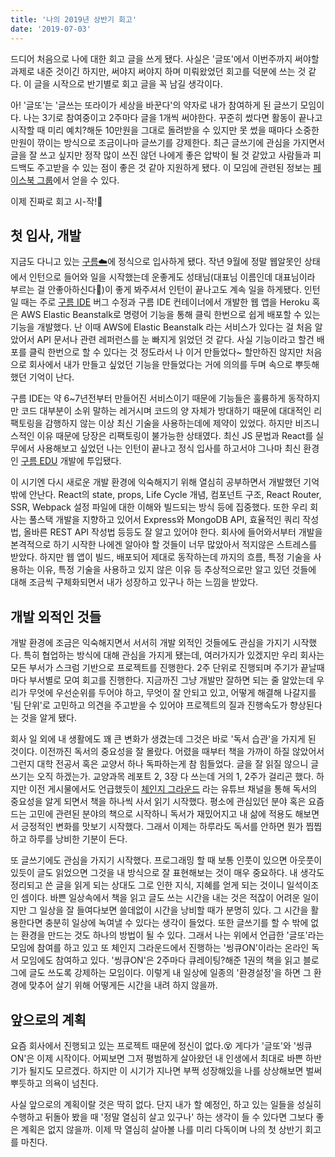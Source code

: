 ```yaml
---
title: '나의 2019년 상반기 회고'
date: '2019-07-03'
---
```


드디어 처음으로 나에 대한 회고 글을 쓰게 됐다. 
사실은 '글또'에서 이번주까지 써야할 과제로 내준 것이긴 하지만, 써야지 써야지 하며 미뤄왔었던 회고를 덕분에 쓰는 것 같다.
이 글을 시작으로 반기별로 회고 글을 꼭 남길 생각이다.

아! '글또'는 '글쓰는 또라이가 세상을 바꾼다'의 약자로 내가 참여하게 된 글쓰기 모임이다.
나는 3기로 참여중이고 2주마다 글을 1개씩 써야한다.
꾸준히 썼다면 활동이 끝나고 시작할 때 미리 예치?해둔 10만원을 그대로 돌려받을 수 있지만 못 썼을 때마다 소중한 만원이 깎이는 방식으로 조금이나마 글쓰기를 강제한다. 
최근 글쓰기에 관심을 가지면서 글을 잘 쓰고 싶지만 정작 많이 쓰진 않던 나에게 좋은 압박이 될 것 같았고 사람들과 피드백도 주고받을 수 있는 점이 좋은 것 같아 지원하게 됐다. 
이 모임에 관련된 정보는 [페이스북 그룹](https://www.facebook.com/groups/375431516259701)에서 얻을 수 있다. 

이제 진짜로 회고 시-작!📝

## 첫 입사, 개발
지금도 다니고 있는 [구름☁️](https://www.goorm.io)에 정식으로 입사하게 됐다.
작년 9월에 정말 웹알못인 상태에서 인턴으로 들어와 일을 시작했는데 운좋게도 성태님(대표님 이름인데 대표님이라 부르는 걸 안좋아하신다🤔)이 좋게 봐주셔서 인턴이 끝나고도 계속 일을 하게됐다. 인턴일 때는 주로 [구름 IDE](https://ide.goorm.io) 버그 수정과 구름 IDE 컨테이너에서 개발한 웹 앱을 Heroku 혹은 AWS Elastic Beanstalk로 명령어 기능을 통해 클릭 한번으로 쉽게 배포할 수 있는 기능을 개발했다. 난 이때 AWS에 Elastic Beanstalk 라는 서비스가 있다는 걸 처음 알았어서 API 문서나 관련 레퍼런스를 눈 빠지게 읽었던 것 같다. 사실 기능이라고 할건 배포를 클릭 한번으로 할 수 있다는 것 정도라서 나 이거 만들었다~ 할만하진 않지만 처음으로 회사에서 내가 만들고 싶었던 기능을 만들었다는 거에 의의를 두며 속으로 뿌듯해했던 기억이 난다.

구름 IDE는 약 6~7년전부터 만들어진 서비스이기 때문에 기능들은 훌륭하게 동작하지만 코드 대부분이 소위  말하는 레거시며 코드의 양 자체가 방대하기 때문에 대대적인 리팩토링을 감행하지 않는 이상 최신 기술을 사용하는데에 제약이 있었다. 하지만 비즈니스적인 이유 때문에 당장은 리팩토링이 불가능한 상태였다. 최신 JS 문법과 React를 실무에서 사용해보고 싶었던 나는 인턴이 끝나고 정식 입사를 하고서야 그나마 최신 환경인 [구름 EDU](https://edu.goorm.io) 개발에 투입됐다. 

이 시기엔 다시 새로운 개발 환경에 익숙해지기 위해 열심히 공부하면서 개발했던 기억밖에 안난다. React의 state, props, Life Cycle 개념, 컴포넌트 구조, React Router, SSR, Webpack 설정 파일에 대한 이해와 빌드되는 방식 등에 집중했다. 또한 우리 회사는 풀스택 개발을 지향하고 있어서 Express와 MongoDB API, 효율적인 쿼리 작성법, 올바른 REST API 작성법 등등도 잘 알고 있어야 한다. 회사에 들어와서부터 개발을 본격적으로 하기 시작한 나에겐 알아야 할 것들이 너무 많았아서 적지않은 스트레스를 받았다. 하지만 웹 앱이 빌드, 배포되어 제대로 동작하는데 까지의 흐름, 특정 기술을 사용하는 이유, 특정 기술을 사용하고 있지 않은 이유 등 추상적으로만 알고 있던 것들에 대해 조금씩 구체화되면서 내가 성장하고 있구나 하는 느낌을 받았다.

## 개발 외적인 것들
개발 환경에 조금은 익숙해지면서 서서히 개발 외적인 것들에도 관심을 가지기 시작했다. 특히 협업하는 방식에 대해 관심을 가지게 됐는데, 여러가지가 있겠지만 우리 회사는 모든 부서가 스크럼 기반으로 프로젝트를 진행한다. 2주 단위로 진행되며 주기가 끝날때마다 부서별로 모여 회고를 진행한다. 지금까진 그냥 개발만 잘하면 되는 줄 알았는데 우리가 무엇에 우선순위를 두어야 하고, 무엇이 잘 안되고 있고, 어떻게 해결해 나갈지를 '팀 단위'로 고민하고 의견을 주고받을 수 있어야 프로젝트의 질과 진행속도가 향상된다는 것을 알게 됐다.

회사 일 외에 내 생활에도 꽤 큰 변화가 생겼는데 그것은 바로 '독서 습관'을 가지게 된 것이다. 이전까진 독서의 중요성을 잘 몰랐다. 어렸을 때부터 책을 가까이 하질 않았어서 그런지 대학 전공서 혹은 교양서 하나 독파하는게 참 힘들었다. 글을 잘 읽질 않으니 글쓰기는 오직 하겠는가. 교양과목 레포트 2, 3장 다 쓰는데 거의 1, 2주가 걸리곤 했다. 하지만 이전 게시물에서도 언급했듯이 [체인지 그라운드](https://www.youtube.com/channel/UCtfGLmp6xMwvPoYpI-A5Kdg/videos) 라는 유튜브 채널을 통해 독서의 중요성을 알게 되면서 책을 하나씩 사서 읽기 시작했다. 평소에 관심있던 분야 혹은 요즘 드는 고민에 관련된 분야의 책으로 시작하니 독서가 재밌어지고 내 삶에 적용도 해보면서 긍정적인 변화를 맛보기 시작했다. 그래서 이제는 하루라도 독서를 안하면 뭔가 찝찝하고 하루를 낭비한 기분이 든다. 

또 글쓰기에도 관심을 가지기 시작했다. 프로그래밍 할 때 보통 인풋이 있으면 아웃풋이 있듯이 글도 읽었으면 그것을 내 방식으로 잘 표현해보는 것이 매우 중요하다. 내 생각도 정리되고 쓴 글을 읽게 되는 상대도 그로 인한 지식, 지혜를 얻게 되는 것이니 일석이조인 셈이다. 바쁜 일상속에서 책을 읽고 글도 쓰는 시간을 내는 것은 적잖이 어려운 일이지만 그 일상을 잘 들여다보면 쓸데없이 시간을 낭비할 때가 분명히 있다. 그 시간을 활용한다면 충분히 일상에 녹여낼 수 있다는 생각이 들었다. 또한 글쓰기를 할 수 밖에 없는 환경을 만드는 것도 하나의 방법이 될 수 있다. 그래서 나는 위에서 언급한 '글또'라는 모임에 참여를 하고 있고 또 체인지 그라운드에서 진행하는 '씽큐ON'이라는 온라인 독서 모임에도 참여하고 있다. '씽큐ON'은 2주마다 큐레이팅?해준 1권의 책을 읽고 블로그에 글도 쓰도록 강제하는 모임이다. 이렇게 내 일상에 일종의 '환경설정'을 하면 그 환경에 맞추어 살기 위해 어떻게든 시간을 내려 하지 않을까.

## 앞으로의 계획
요즘 회사에서 진행되고 있는 프로젝트 때문에 정신이 없다.😵 게다가 '글또'와 '씽큐ON'은 이제 시작이다. 어찌보면 그저 평범하게 살아왔던 내 인생에서 최대로 바쁜 하반기가 될지도 모르겠다. 하지만 이 시기가 지나면 부쩍 성장해있을 나를 상상해보면 벌써 뿌듯하고 의욕이 넘친다.

사실 앞으로의 계획이랄 것은 딱히 없다. 단지 내가 할 예정인, 하고 있는 일들을 성실히 수행하고 뒤돌아 봤을 때 '정말 열심히 살고 있구나' 하는 생각이 들 수 있다면 그보다 좋은 계획은 없지 않을까. 이제 막 열심히 살아볼 나를 미리 다독이며 나의 첫 상반기 회고를 마친다.